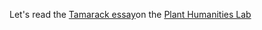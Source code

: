 Let's read the [Tamarack essay](https://lab.plant-humanities.org/tamarack/)on the [Plant Humanities Lab](https://lab.plant-humanities.org/tamarack/)





